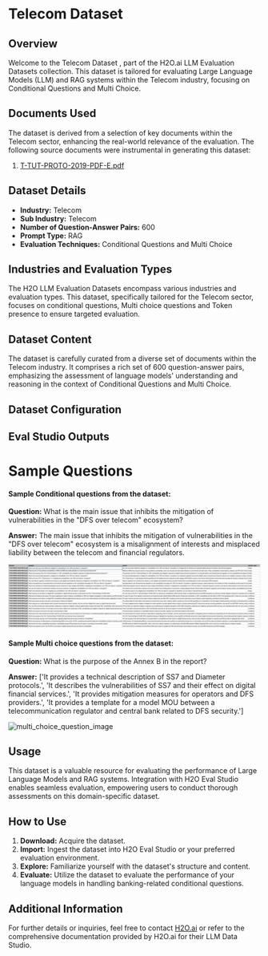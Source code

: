 # Telecom Dataset 

## Overview
Welcome to the Telecom Dataset , part of the H2O.ai LLM Evaluation Datasets collection. This dataset is tailored for evaluating Large Language Models (LLM) and RAG systems within the Telecom industry, focusing on Conditional Questions and Multi Choice.

## Documents Used
The dataset is derived from a selection of key documents within the Telecom sector, enhancing the real-world relevance of the evaluation. The following source documents were instrumental in generating this dataset:
1. [T-TUT-PROTO-2019-PDF-E.pdf](https://github.com/h2oai/h2o-evals/blob/main/catalog/telcom_eval/used_documents/T-TUT-PROTO-2019-PDF-E.pdf)

## Dataset Details
- **Industry:** Telecom
- **Sub Industry:** Telecom
- **Number of Question-Answer Pairs:** 600
- **Prompt Type:** RAG
- **Evaluation Techniques:** Conditional Questions and Multi Choice

## Industries and Evaluation Types
The H2O LLM Evaluation Datasets encompass various industries and evaluation types. This dataset, specifically tailored for the Telecom sector, focuses on conditional questions, Multi choice questions and Token presence to ensure targeted evaluation.

## Dataset Content
The dataset is carefully curated from a diverse set of documents within the Telecom industry. It comprises a rich set of 600 question-answer pairs, emphasizing the assessment of language models' understanding and reasoning in the context of Conditional Questions and Multi Choice.

## Dataset Configuration

## Eval Studio Outputs

# Sample Questions

#### Sample Conditional questions from the dataset:

**Question:** What is the main issue that inhibits the mitigation of vulnerabilities in the "DFS over telecom" ecosystem?

**Answer:** The main issue that inhibits the mitigation of vulnerabilities in the "DFS over telecom" ecosystem is a misalignment of interests and misplaced liability between the telecom and financial regulators.

![conditional_question_image](https://github.com/h2oai/h2o-evals/blob/main/catalog/telcom_eval/screenshots/question_type.png)

#### Sample Multi choice questions from the dataset:

**Question:** What is the purpose of the Annex B in the report?

**Answer:** ['It provides a technical description of SS7 and Diameter protocols.', 'It describes the vulnerabilities of SS7 and their effect on digital financial services.', 'It provides mitigation measures for operators and DFS providers.', 'It provides a template for a model MOU between a telecommunication regulator and central bank related to DFS security.']

![multi_choice_question_image](https://github.com/h2oai/h2o-evals/blob/main/catalog/catalog/telcom_eval/screenshots/multi_choice.png)

## Usage

This dataset is a valuable resource for evaluating the performance of Large Language Models and RAG systems. Integration with H2O Eval Studio enables seamless evaluation, empowering users to conduct thorough assessments on this domain-specific dataset.

## How to Use

1. **Download:** Acquire the dataset.
2. **Import:** Ingest the dataset into H2O Eval Studio or your preferred evaluation environment.
3. **Explore:** Familiarize yourself with the dataset's structure and content.
4. **Evaluate:** Utilize the dataset to evaluate the performance of your language models in handling banking-related conditional questions.

## Additional Information

For further details or inquiries, feel free to contact [H2O.ai](https://www.h2o.ai/) or refer to the comprehensive documentation provided by H2O.ai for their LLM Data Studio.

